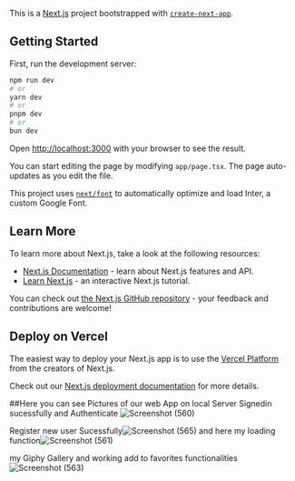 This is a [Next.js](https://nextjs.org/) project bootstrapped with [`create-next-app`](https://github.com/vercel/next.js/tree/canary/packages/create-next-app).

## Getting Started

First, run the development server:

```bash
npm run dev
# or
yarn dev
# or
pnpm dev
# or
bun dev
```

Open [http://localhost:3000](http://localhost:3000) with your browser to see the result.

You can start editing the page by modifying `app/page.tsx`. The page auto-updates as you edit the file.

This project uses [`next/font`](https://nextjs.org/docs/basic-features/font-optimization) to automatically optimize and load Inter, a custom Google Font.

## Learn More

To learn more about Next.js, take a look at the following resources:

- [Next.js Documentation](https://nextjs.org/docs) - learn about Next.js features and API.
- [Learn Next.js](https://nextjs.org/learn) - an interactive Next.js tutorial.

You can check out [the Next.js GitHub repository](https://github.com/vercel/next.js/) - your feedback and contributions are welcome!

## Deploy on Vercel

The easiest way to deploy your Next.js app is to use the [Vercel Platform](https://vercel.com/new?utm_medium=default-template&filter=next.js&utm_source=create-next-app&utm_campaign=create-next-app-readme) from the creators of Next.js.

Check out our [Next.js deployment documentation](https://nextjs.org/docs/deployment) for more details.

##Here you can see Pictures of our web App on local Server
Signedin sucessfully and Authenticate
![Screenshot (560)](https://github.com/roy2pushkar/AlphaBI-Task/assets/75408762/30769bb5-ce3c-4f3a-a6a9-5c9b8645c59d)

Register new user Sucessfully![Screenshot (565)](https://github.com/roy2pushkar/AlphaBI-Task/assets/75408762/c64efa9f-3a2f-41be-b40e-7da74b5c11a7)
and here my loading function![Screenshot (561)](https://github.com/roy2pushkar/AlphaBI-Task/assets/75408762/54b265fe-3623-422f-b6cf-2c49e82230fc)

my Giphy Gallery and working add to favorites functionalities
![Screenshot (563)](https://github.com/roy2pushkar/AlphaBI-Task/assets/75408762/ebd3ea8a-2cf5-4d41-a04e-0e8677dff6b2)




